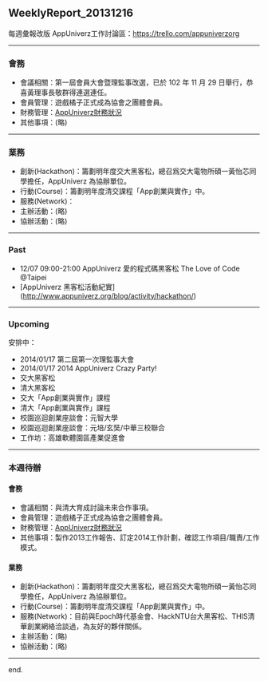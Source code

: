 ## WeeklyReport_20131216

每週彙報改版
AppUniverz工作討論區：https://trello.com/appuniverzorg

----------------------------
### 會務
* 會議相關：第一屆會員大會暨理監事改選，已於 102 年 11 月 29 日舉行，恭喜黃理事長敬群得連選連任。
* 會員管理：遊戲橘子正式成為協會之團體會員。
* 財務管理：[AppUniverz財務狀況](http://bit.ly/AU-Finance)
* 其他事項：(略)

----------------------------
### 業務
* 創新(Hackathon)：籌劃明年度交大黑客松，總召爲交大電物所碩一黃怡芯同學擔任，AppUniverz 為協辦單位。
* 行動(Course)：籌劃明年度清交課程「App創業與實作」中。
* 服務(Network)：
* 主辦活動：(略)
* 協辦活動：(略)

----------------------------
### Past 

* 12/07 09:00-21:00 AppUniverz 愛的程式碼黑客松 The Love of Code @Taipei
* [AppUniverz 黑客松活動紀實]
(http://www.appuniverz.org/blog/activity/hackathon/)

----------------------------
### Upcoming 

安排中：

* 2014/01/17 第二屆第一次理監事大會
* 2014/01/17 2014 AppUniverz Crazy Party!
* 交大黑客松
* 清大黑客松
* 交大「App創業與實作」課程
* 清大「App創業與實作」課程
* 校園巡迴創業座談會：元智大學
* 校園巡迴創業座談會：元培/玄奘/中華三校聯合
* 工作坊：高雄軟體園區產業促進會

----------------------------
### 本週待辦

#### 會務
* 會議相關：與清大育成討論未來合作事項。
* 會員管理：遊戲橘子正式成為協會之團體會員。
* 財務管理：[AppUniverz財務狀況](http://bit.ly/AU-Finance)
* 其他事項：製作2013工作報告、訂定2014工作計劃，確認工作項目/職責/工作模式。

#### 業務
* 創新(Hackathon)：籌劃明年度交大黑客松，總召爲交大電物所碩一黃怡芯同學擔任，AppUniverz 為協辦單位。
* 行動(Course)：籌劃明年度清交課程「App創業與實作」中。
* 服務(Network)：目前與Epoch時代基金會、HackNTU台大黑客松、THIS清華創業網絡洽談過，為友好的夥伴關係。
* 主辦活動：(略)
* 協辦活動：(略)


----------------------------
end.



